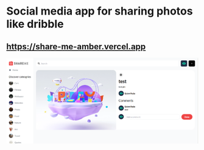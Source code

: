 # Social media app for sharing photos like dribble

## https://share-me-amber.vercel.app

![Alt text](/image.png)